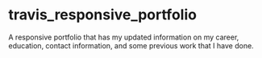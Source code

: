 # travis_responsive_portfolio
A responsive portfolio that has my updated information on my career, education, contact information, and some previous work that I have done.
